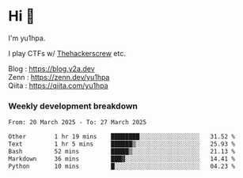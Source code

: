 # Hi 👋

I'm yu1hpa.

I play CTFs w/ [Thehackerscrew](https://www.thehackerscrew.team/) etc.

Blog : https://blog.y2a.dev  
Zenn : https://zenn.dev/yu1hpa  
Qiita : https://qiita.com/yu1hpa  

### Weekly development breakdown

<!--START_SECTION:waka-->

```txt
From: 20 March 2025 - To: 27 March 2025

Other        1 hr 19 mins    ████████░░░░░░░░░░░░░░░░░   31.52 %
Text         1 hr 5 mins     ██████▒░░░░░░░░░░░░░░░░░░   25.93 %
Bash         52 mins         █████▒░░░░░░░░░░░░░░░░░░░   21.13 %
Markdown     36 mins         ███▓░░░░░░░░░░░░░░░░░░░░░   14.41 %
Python       10 mins         █░░░░░░░░░░░░░░░░░░░░░░░░   04.23 %
```

<!--END_SECTION:waka-->

